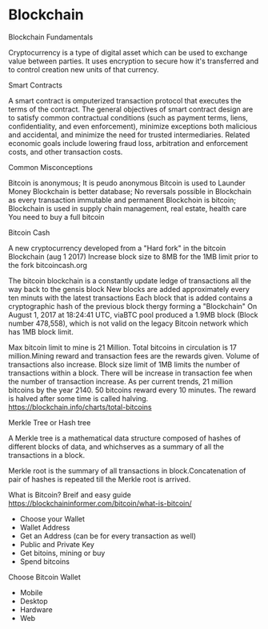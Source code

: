 # Blockchain
Blockchain Fundamentals

Cryptocurrency is a type of digital asset which can be used to exchange value between parties.
It uses encryption to secure how it's transferred and to control creation new units of that currency.

Smart Contracts

A smart contract is omputerized transaction protocol that executes the terms of the contract.
The general objectives of smart contract design are to satisfy common contractual conditions (such as payment terms, liens, confidentiality, and even enforcement), minimize exceptions both malicious and accidental, and minimize the need for trusted intermediaries. 
Related economic goals include lowering fraud loss, arbitration and enforcement costs, and other transaction costs.

Common Misconceptions

Bitcoin is anonymous; It is peudo anonymous
Bitcoin is used to Launder Money
Blockchain is better database; No reversals possible in Blockchain as every transaction immutable and permanent
Blockchoin is bitcoin; Blockchain is used in supply chain management, real estate, health care
You need to buy a full bitcoin


Bitcoin Cash

 A new cryptocurrency developed from a "Hard fork" in the bitcoin Blockchain (aug 1 2017)
 Increase block size to 8MB for the 1MB limit prior to the fork
 bitcoincash.org

The bitcoin blockchain is a constantly update ledge of transactions all the way back to the gensis block
New blocks are added approximately every ten minuts with the latest transactions
Each block that is added contains a cryptographic hash of the previous block thergy forming a "Blockchain"
On August 1, 2017 at 18:24:41 UTC, viaBTC pool produced a 1.9MB block (Block number 478,558), which is not valid on the legacy Bitcoin network which has 1MB block limit.

Max bitcoin limit to mine is 21 Million. Total bitcoins in circulation is 17 million.Mining reward and transaction fees are the rewards given. Volume of transactions also increase. Block size limit of 1MB limits the number of transactions within a block. There will be increase in transaction fee when the number of transaction increase. As per current trends, 21 million bitcoins by the year 2140. 50 bitcoins reward every 10 minutes. The reward is halved after some time is called halving.
https://blockchain.info/charts/total-bitcoins

Merkle Tree or Hash tree

A Merkle tree is a mathematical data structure composed of hashes of different blocks of data, and whichserves as a summary of all the transactions in a block.

Merkle root is the summary of all transactions in block.Concatenation of pair of hashes is repeated till the Merkle root is arrived.


What is Bitcoin? Breif and easy guide
https://blockchaininformer.com/bitcoin/what-is-bitcoin/
- Choose your Wallet
- Wallet Address
- Get an Address (can be for every transaction as well)
- Public and Private Key
- Get bitoins, mining or buy
- Spend bitcoins

Choose Bitcoin Wallet
- Mobile
- Desktop
- Hardware
- Web


